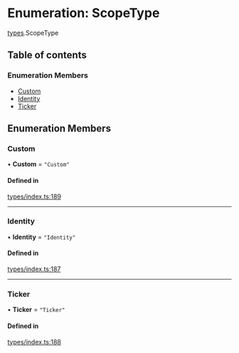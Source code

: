 # Enumeration: ScopeType

[types](../wiki/types).ScopeType

## Table of contents

### Enumeration Members

- [Custom](../wiki/types.ScopeType#custom)
- [Identity](../wiki/types.ScopeType#identity)
- [Ticker](../wiki/types.ScopeType#ticker)

## Enumeration Members

### Custom

• **Custom** = ``"Custom"``

#### Defined in

[types/index.ts:189](https://github.com/PolymeshAssociation/polymesh-sdk/blob/46129005/src/types/index.ts#L189)

___

### Identity

• **Identity** = ``"Identity"``

#### Defined in

[types/index.ts:187](https://github.com/PolymeshAssociation/polymesh-sdk/blob/46129005/src/types/index.ts#L187)

___

### Ticker

• **Ticker** = ``"Ticker"``

#### Defined in

[types/index.ts:188](https://github.com/PolymeshAssociation/polymesh-sdk/blob/46129005/src/types/index.ts#L188)
